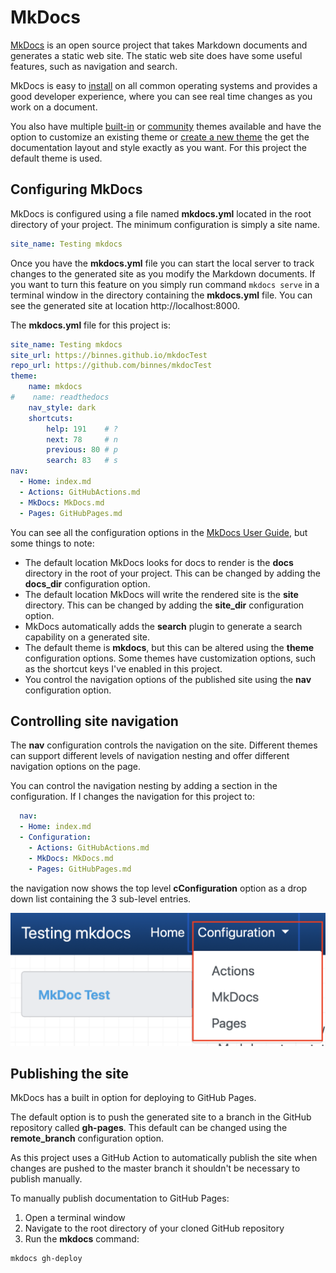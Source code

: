 # MkDocs

[MkDocs](https://www.mkdocs.org) is an open source project that takes Markdown documents and generates a static web site.  The static web site does have some useful features, such as navigation and search.

MkDocs is easy to [install](https://www.mkdocs.org/#installation) on all common operating systems and provides a good developer experience, where you can see real time changes as you work on a document.  

You also have multiple [built-in](https://www.mkdocs.org/#theming-our-documentation) or  [community](https://github.com/mkdocs/mkdocs/wiki/MkDocs-Themes) themes available and have the option to customize an existing theme or [create a new theme](https://www.mkdocs.org/user-guide/custom-themes/) the get the documentation layout and style exactly as you want.  For this project the default theme is used.

## Configuring MkDocs

MkDocs is configured using a file named **mkdocs.yml** located in the root directory of your project.  The minimum configuration is simply a site name.

```yaml
site_name: Testing mkdocs
```

Once you have the **mkdocs.yml** file you can start the local server to track changes to the generated site as you modify the Markdown documents.  If you want to turn this feature on you simply run command ```mkdocs serve``` in a terminal window in the directory containing the **mkdocs.yml** file.  You can see the generated site at location http://localhost:8000.

The **mkdocs.yml** file for this project is:

```yaml
site_name: Testing mkdocs
site_url: https://binnes.github.io/mkdocTest
repo_url: https://github.com/binnes/mkdocTest
theme:
    name: mkdocs
#    name: readthedocs
    nav_style: dark
    shortcuts:
        help: 191    # ?
        next: 78     # n
        previous: 80 # p
        search: 83   # s
nav:
  - Home: index.md
  - Actions: GitHubActions.md
  - MkDocs: MkDocs.md
  - Pages: GitHubPages.md
```

You can see all the configuration options in the [MkDocs User Guide](https://www.mkdocs.org/user-guide/configuration/), but some things to note:

- The default location MkDocs looks for docs to render is the **docs** directory in the root of your project.  This can be changed by adding the **docs_dir** configuration option.
- The default location MkDocs will write the rendered site is the **site** directory.  This can be changed by adding the **site_dir** configuration option.
- MkDocs automatically adds the **search** plugin to generate a search capability on a generated site.
- The default theme is **mkdocs**, but this can be altered using the **theme** configuration options.  Some themes have customization options, such as the shortcut keys I've enabled in this project.
- You control the navigation options of the published site using the **nav** configuration option.  

## Controlling site navigation

The **nav** configuration controls the navigation on the site.  Different themes can support different levels of navigation nesting and offer different navigation options on the page.  

You can control the navigation nesting by adding a section in the configuration.  If I changes the navigation for this project to:
  
```yaml
  nav:
  - Home: index.md
  - Configuration:
    - Actions: GitHubActions.md
    - MkDocs: MkDocs.md
    - Pages: GitHubPages.md
```

the navigation now shows the top level **cConfiguration** option as a drop down list containing the 3 sub-level entries.

![new navigation](images/navigation.png)

## Publishing the site

MkDocs has a built in option for deploying to GitHub Pages.  

The default option is to push the generated site to a branch in the GitHub repository called **gh-pages**.  This default can be changed using the **remote_branch** configuration option.

As this project uses a GitHub Action to automatically publish the site when changes are pushed to the master branch it shouldn't be necessary to publish manually.

To manually publish documentation to GitHub Pages:

1. Open a terminal window
2. Navigate to the root directory of your cloned GitHub repository
3. Run the **mkdocs** command:

```sh
mkdocs gh-deploy
```
